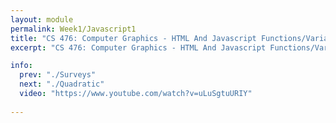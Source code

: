 ```yaml
---
layout: module
permalink: Week1/Javascript1
title: "CS 476: Computer Graphics - HTML And Javascript Functions/Variables"
excerpt: "CS 476: Computer Graphics - HTML And Javascript Functions/Variables"

info:
  prev: "./Surveys"
  next: "./Quadratic"
  video: "https://www.youtube.com/watch?v=uLuSgtuURIY"
  
---
```


